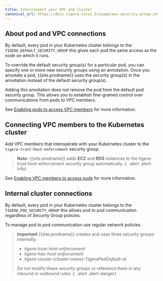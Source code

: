 ```yaml
---
title: Interconnect your VPC and cluster
canonical_url: https://docs.tigera.io/v2.3/usage/aws-security-group-integration/interconnection
---
```



## About pod and VPC connections

By default, every pod in your Kubernetes cluster belongs to the `TIGERA_DEFAULT_SECURITY_GROUP` this gives each pod the same access as the node on which it runs.

To override the default security group(s) for a particular pod, you can specify one
or more new security groups using an annotation. Once you annotate a pod, {{site.prodname}}
uses the security group(s) in the annotation instead of the default security group(s).

Adding this annotation does not remove the pod from the default pod security group.
This allows you to establish fine-grained control over communications from pods to
VPC members.

See [Enabling pods to access VPC members](/{{page.version}}/security/aws-security-group-integration/pod-access) for more information.


## Connecting VPC members to the Kubernetes cluster

Add VPC members that interoperate with your Kubernetes
cluster to the `tigera-trust-host-enforcement` security group.


> **Note**: {{site.prodname}} adds __EC2__ and __RDS__ instances to the tigera-trust-host-enforcement
security group automatically.
{: .alert .alert-info}


See
[Enabling VPC members to access pods](/{{page.version}}/security/aws-security-group-integration/vpc-member-access) for more information.



## Internal cluster connections

By default, every pod in your Kubernetes cluster belongs to the `TIGERA_POD_SECURITY_GROUP`
this allows pod to pod communication regardless of Security Group policies.

To manage pod to pod communication use regular network policies.





> **Important** {{site.prodname}} creates and uses three security groups internally:
>
> - _tigera-trust-host-enforcement_
> - _tigera-has-host-enforcement_
> - _tigera-cluster-{cluster-name}-TigeraPodDefault-id_
>
> Do not modify these security groups or reference them in any inbound or outbound rules.
{: .alert .alert-danger}


